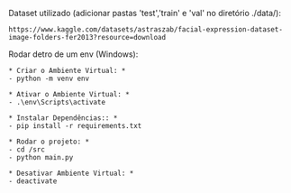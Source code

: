 Dataset utilizado (adicionar pastas 'test','train' e 'val' no diretório ./data/):
    
    https://www.kaggle.com/datasets/astraszab/facial-expression-dataset-image-folders-fer2013?resource=download

Rodar detro de um env (Windows):

    * Criar o Ambiente Virtual: *
    - python -m venv env
    
    * Ativar o Ambiente Virtual: *
    - .\env\Scripts\activate

    * Instalar Dependências:: *
    - pip install -r requirements.txt

    * Rodar o projeto: *
    - cd /src
    - python main.py

    * Desativar Ambiente Virtual: *
    - deactivate
